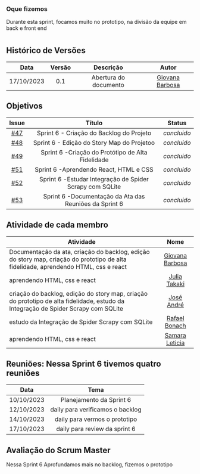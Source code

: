 ### Oque fizemos

Durante esta sprint, focamos muito no prototipo, na divisão da equipe em back e front end

#

## Histórico de Versões

| Data       | Versão | Descrição                                 | Autor             |
| :--------: | :----: | :--------------------:                    | :---------------: |
| 17/10/2023 |  0.1   | Abertura do documento                     | [Giovana Barbosa ](https://github.com/gio221) |

## Objetivos

|                            Issue                             |              Título               |                    Status                     |
| :----------------------------------------------------------: | :-------------------------------: | :-------------------------------------------------: |
| [#47](https://github.com/unb-mds/2023-2-Squad07/issues/47) |  Sprint 6 - Criação do Backlog do Projeto  | _concluido_|
| [#48](https://github.com/unb-mds/2023-2-Squad07/issues/48) |  Sprint 6 - Edição do Story Map do Projetoo |_concluido_ |
 [#49](https://github.com/unb-mds/2023-2-Squad07/issues/49) |  Sprint 6 -Criação do Protótipo de Alta Fidelidade |_concluido_|
 [#51](https://github.com/unb-mds/2023-2-Squad07/issues/51) |  Sprint 6 -Aprendendo React, HTML e CSS|_concluido_   |
[#52](https://github.com/unb-mds/2023-2-Squad07/issues/52) |  Sprint 6 -Estudar Integração de Spider Scrapy com SQLite |_concluido_ |
[#53](https://github.com/unb-mds/2023-2-Squad07/issues/53) |  Sprint 6 -Documentação da Ata das Reuniões da Sprint 6|_concluido_ |




## Atividade de cada membro
 Atividade        |                                                                           Nome                                                                            |
| ------------- | :-------------------------------------------------------------------------------------------------------------------------------------------------------: |
| Documentação da ata, criação do backlog, edição do story map, criação do prototipo de alta fidelidade, aprendendo HTML, css e react |                                                    [Giovana Barbosa ](https://github.com/gio221)                                                    |
|  aprendendo HTML, css e react|                                                    [Julia Takaki](https://github.com/juliatakaki)                                                    |
|criação do backlog, edição do story map, criação do prototipo de alta fidelidade, estudo da Integração de Spider Scrapy com SQLite |                [José André](https://github.com/joseandre25)                                                     |
|  estudo da Integração de Spider Scrapy com SQLite |                                                    [Rafael Bonach](https://github.com/RafaBonach)                                                    |
|aprendendo HTML, css e react   |                                                    [Samara Leticia](https://github.com/samarawwleticia)       


## Reuniões: Nessa Sprint 6 tivemos quatro reuniões

| Data       | Tema                             
| :---------:| :---------------------------------------------:      
| 10/10/2023 |  Planejamento da Sprint 6 
| 12/10/2023 |  daily  para verificamos o backlog
| 14/10/2023 |  daily  para vermos o prototipo
| 17/10/2023 |  daily  para review da sprint 6

## Avaliação do Scrum Master

Nessa Sprint 6 Aprofundamos mais no backlog, fizemos o prototipo